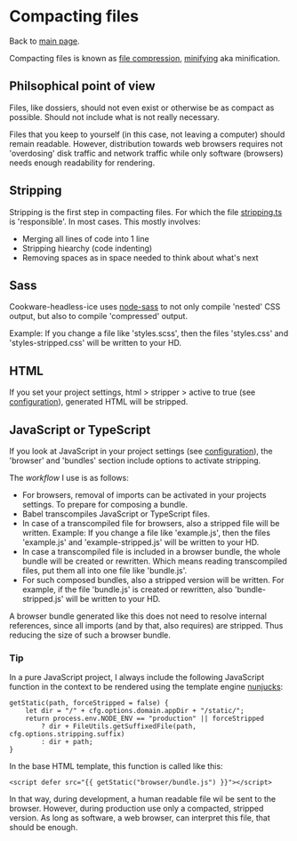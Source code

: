 # Compacting files

Back to [main  page](../README.md).

Compacting files is known as [file compression](https://en.wikipedia.org/wiki/File_compressing), [minifying](https://en.wikipedia.org/wiki/Minification_(programming)) aka minification.


## Philsophical point of view

Files, like dossiers, should not even exist or otherwise be as compact as possible. Should not include what is not really necessary.

Files that you keep to yourself (in this case, not leaving a computer) should remain readable. However, distribution towards web browsers requires not 'overdosing' disk traffic and network traffic while only software (browsers) needs enough readability for rendering.


## Stripping

Stripping is the first step in compacting files. For which the file [stripping.ts](../src/lib/stripping.ts) is 'responsible'. In most cases. This mostly involves:
+ Merging all lines of code into 1 line
+ Stripping hiearchy (code indenting)
+ Removing spaces as in space needed to think about what's next


## Sass

Cookware-headless-ice uses [node-sass](https://www.npmjs.com/package/node-sass) to not only compile 'nested' CSS output, but also to compile 'compressed' output.

Example: If you change a file like 'styles.scss', then the files 'styles.css' and 'styles-stripped.css' will be written to your HD.


## HTML

If you set your project settings, html > stripper > active to true (see [configuration](./configuration.md)), generated HTML will be stripped.


## JavaScript or TypeScript

If you look at JavaScript in your project settings (see [configuration](./configuration.md)), the 'browser' and 'bundles' section include options to activate stripping.

The *workflow* I use is as follows:
+ For browsers, removal of imports can be activated in your projects settings. To prepare for composing a bundle.
+ Babel transcompiles JavaScript or TypeScript files.
+ In case of a transcompiled file for browsers, also a stripped file will be written. Example: If you change a file like 'example.js', then the files 'example.js' and 'example-stripped.js' will be written to your HD.
+ In case a transcompiled file is included in a browser bundle, the whole bundle will be created or rewritten. Which means reading transcompiled files, put them all into one file like 'bundle.js'.
+ For such composed bundles, also a stripped version will be written. For example, if the file 'bundle.js' is created or rewritten, also 'bundle-stripped.js' will be written to your HD.

A browser bundle generated like this does not need to resolve internal references, since all imports (and by that, also requires) are stripped. Thus reducing the size of such a browser bundle.

### Tip

In a pure JavaScript project, I always include the following JavaScript function in the context to be rendered using the template engine [nunjucks](https://www.npmjs.com/package/nunjucks):

```
getStatic(path, forceStripped = false) {
	let dir = "/" + cfg.options.domain.appDir + "/static/";
	return process.env.NODE_ENV == "production" || forceStripped
		? dir + FileUtils.getSuffixedFile(path, cfg.options.stripping.suffix)
		: dir + path;
}

```

In the base HTML template, this function is called like this:

```
<script defer src="{{ getStatic("browser/bundle.js") }}"></script>

```

In that way, during development, a human readable file wil be sent to the browser. However, during production use only a compacted, stripped version. As long as software, a web browser, can interpret this file, that should be enough.
